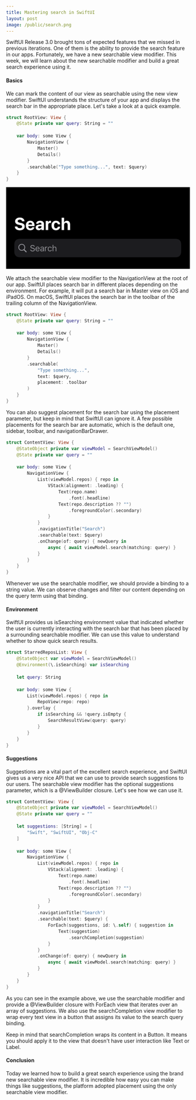```yaml
---
title: Mastering search in SwiftUI
layout: post
image: /public/search.png
---
```


SwiftUI Release 3.0 brought tons of expected features that we missed in previous iterations. One of them is the ability to provide the search feature in our apps. Fortunately, we have a new searchable view modifier. This week, we will learn about the new searchable modifier and build a great search experience using it.

#### Basics
We can mark the content of our view as searchable using the new view modifier. SwiftUI understands the structure of your app and displays the search bar in the appropriate place. Let's take a look at a quick example.

```swift
struct RootView: View {
    @State private var query: String = ""

    var body: some View {
        NavigationView {
            Master()
            Details()
        }
        .searchable("Type something...", text: $query)
    }
}
```

![search](/public/search.png)

We attach the searchable view modifier to the NavigationView at the root of our app. SwiftUI places search bar in different places depending on the environment. For example, it will put a search bar in Master view on iOS and iPadOS. On macOS, SwiftUI places the search bar in the toolbar of the trailing column of the NavigationView.

```swift
struct RootView: View {
    @State private var query: String = ""

    var body: some View {
        NavigationView {
            Master()
            Details()
        }
        .searchable(
            "Type something...",
            text: $query,
            placement: .toolbar
        )
    }
}
```

You can also suggest placement for the search bar using the placement parameter, but keep in mind that SwiftUI can ignore it. A few possible placements for the search bar are automatic, which is the default one, sidebar, toolbar, and navigationBarDrawer.

```swift
struct ContentView: View {
    @StateObject private var viewModel = SearchViewModel()
    @State private var query = ""

    var body: some View {
        NavigationView {
            List(viewModel.repos) { repo in
                VStack(alignment: .leading) {
                    Text(repo.name)
                        .font(.headline)
                    Text(repo.description ?? "")
                        .foregroundColor(.secondary)
                }
            }
            .navigationTitle("Search")
            .searchable(text: $query)
            .onChange(of: query) { newQuery in
                async { await viewModel.search(matching: query) }
            }
        }
    }
}
```

Whenever we use the searchable modifier, we should provide a binding to a string value. We can observe changes and filter our content depending on the query term using that binding.

#### Environment
SwiftUI provides us isSearching environment value that indicated whether the user is currently interacting with the search bar that has been placed by a surrounding searchable modifier. We can use this value to understand whether to show quick search results. 

```swift
struct StarredReposList: View {
    @StateObject var viewModel = SearchViewModel()
    @Environment(\.isSearching) var isSearching

    let query: String

    var body: some View {
        List(viewModel.repos) { repo in
            RepoView(repo: repo)
        }.overlay {
            if isSearching && !query.isEmpty {
                SearchResultView(query: query)
            }
        }
    }
}
```

#### Suggestions 
Suggestions are a vital part of the excellent search experience, and SwiftUI gives us a very nice API that we can use to provide search suggestions to our users. The searchable view modifier has the optional suggestions parameter, which is a @ViewBuilder closure. Let's see how we can use it.

```swift
struct ContentView: View {
    @StateObject private var viewModel = SearchViewModel()
    @State private var query = ""

    let suggestions: [String] = [
        "Swift", "SwiftUI", "Obj-C"
    ]

    var body: some View {
        NavigationView {
            List(viewModel.repos) { repo in
                VStack(alignment: .leading) {
                    Text(repo.name)
                        .font(.headline)
                    Text(repo.description ?? "")
                        .foregroundColor(.secondary)
                }
            }
            .navigationTitle("Search")
            .searchable(text: $query) {
                ForEach(suggestions, id: \.self) { suggestion in
                    Text(suggestion)
                        .searchCompletion(suggestion)
                }
            }
            .onChange(of: query) { newQuery in
                async { await viewModel.search(matching: query) }
            }
        }
    }
}
```

As you can see in the example above, we use the searchable modifier and provide a @ViewBuilder closure with ForEach view that iterates over an array of suggestions. We also use the searchCompletion view modifier to wrap every text view in a button that assigns its value to the search query binding.

Keep in mind that searchCompletion wraps its content in a Button. It means you should apply it to the view that doesn't have user interaction like Text or Label.

#### Conclusion
Today we learned how to build a great search experience using the brand new searchable view modifier. It is incredible how easy you can make things like suggestions, the platform adopted placement using the only searchable view modifier.
